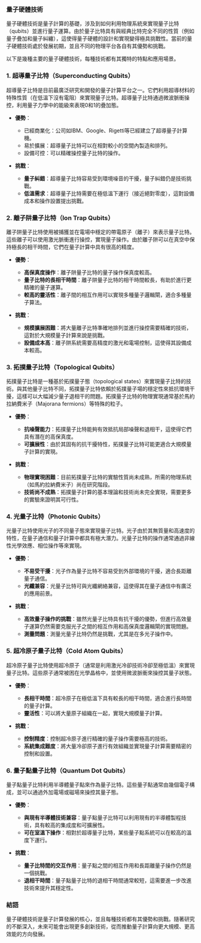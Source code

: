 ### 量子硬體技術

量子硬體技術是量子計算的基礎，涉及到如何利用物理系統來實現量子比特（qubits）並進行量子運算。由於量子比特具有與經典比特完全不同的性質（例如量子疊加和量子糾纏），這使得量子硬體的設計和實現變得極具挑戰性。當前的量子硬體技術處於發展初期，並且不同的物理平台各自有其優勢和挑戰。

以下是幾種主要的量子硬體技術，每種技術都有其獨特的特點和應用場景。

### 1. **超導量子比特（Superconducting Qubits）**
超導量子比特是目前最廣泛研究和開發的量子計算平台之一。它們利用超導材料的特殊性質（在低溫下沒有電阻）來實現量子比特。超導量子比特通過微波脈衝操控，利用量子力學中的能級來表現0和1的疊加態。

- **優勢**：
  - 已經商業化：公司如IBM、Google、Rigetti等已經建立了超導量子計算機。
  - 易於擴展：超導量子比特可以在相對較小的空間內製造和排列。
  - 設備可控：可以精確操控量子比特的操作。

- **挑戰**：
  - **量子糾錯**：超導量子比特容易受到環境噪音的干擾，量子糾錯仍是技術挑戰。
  - **低溫需求**：超導量子比特需要在極低溫下運行（接近絕對零度），這對設備成本和操作設置提出挑戰。

### 2. **離子阱量子比特（Ion Trap Qubits）**
離子阱量子比特使用被捕獲並在電場中穩定的帶電原子（離子）來表示量子比特。這些離子可以使用激光脈衝進行操控，實現量子操作。由於離子阱可以在真空中保持極長的相干時間，它們在量子計算中具有很高的精度。

- **優勢**：
  - **高保真度操作**：離子阱量子比特的量子操作保真度較高。
  - **量子比特的長相干時間**：離子阱量子比特的相干時間較長，有助於進行更精確的量子運算。
  - **較高的靈活性**：離子間的相互作用可以實現多種量子邏輯閘，適合多種量子算法。

- **挑戰**：
  - **規模擴展困難**：將大量離子比特準確地排列並進行操控需要精確的技術，這對於大規模量子計算來說是挑戰。
  - **設備成本高**：離子阱系統需要高精度的激光和電場控制，這使得其設備成本較高。

### 3. **拓撲量子比特（Topological Qubits）**
拓撲量子比特是一種基於拓撲量子態（topological states）來實現量子比特的技術。與其他量子比特不同，拓撲量子比特依賴於拓撲量子場的穩定性來抵抗環境干擾，這樣可以大幅減少量子退相干的問題。拓撲量子比特的物理實現通常基於馬約拉納費米子（Majorana fermions）等特殊的粒子。

- **優勢**：
  - **抗噪聲能力**：拓撲量子比特能夠有效抵抗局部噪聲和退相干，這使得它們具有潛在的高保真度。
  - **可擴展性**：由於其固有的抗干擾特性，拓撲量子比特可能更適合大規模量子計算的實現。

- **挑戰**：
  - **物理實現困難**：目前拓撲量子比特的實驗性質尚未成熟，所需的物理系統（如馬約拉納費米子）尚在研究階段。
  - **技術尚不成熟**：拓撲量子計算的基本理論和技術尚未完全實現，需要更多的實驗來證明其可行性。

### 4. **光量子比特（Photonic Qubits）**
光量子比特使用光子的不同量子態來實現量子比特。光子由於其無質量和高速度的特性，在量子通信和量子計算中都具有極大潛力。光量子比特的操作通常通過非線性光學效應、相位操作等來實現。

- **優勢**：
  - **不易受干擾**：光子作為量子比特不容易受到外部環境的干擾，適合長距離量子通信。
  - **光纖兼容**：光量子比特可與光纖網絡兼容，這使得其在量子通信中有廣泛的應用前景。

- **挑戰**：
  - **高效量子操作的挑戰**：雖然光量子比特具有抗干擾的優勢，但進行高效量子運算仍然需要克服光子之間的相互作用和高保真度邏輯閘的實現問題。
  - **測量問題**：測量光量子比特仍然是挑戰，尤其是在多光子操作中。

### 5. **超冷原子量子比特（Cold Atom Qubits）**
超冷原子量子比特使用超冷原子（通常是利用激光冷卻技術冷卻至極低溫）來實現量子比特。這些原子通常被困在光學晶格中，並使用微波脈衝來操控其量子狀態。

- **優勢**：
  - **長相干時間**：超冷原子在極低溫下具有較長的相干時間，適合進行長時間的量子計算。
  - **靈活性**：可以將大量原子組織在一起，實現大規模量子計算。

- **挑戰**：
  - **控制精度**：控制超冷原子進行精確的量子操作需要極高的技術。
  - **系統集成難度**：將大量冷卻原子進行有效組織並實現量子計算需要精密的控制和設置。

### 6. **量子點量子比特（Quantum Dot Qubits）**
量子點量子比特利用半導體量子點來作為量子比特。這些量子點通常由幾個電子構成，並可以通過外加電場或磁場來操控其量子態。

- **優勢**：
  - **與現有半導體技術兼容**：量子點量子比特可以利用現有的半導體製程技術，具有較高的集成度和可擴展性。
  - **可在室溫下操作**：相對於超導量子比特，某些量子點系統可以在較高的溫度下運行。

- **挑戰**：
  - **量子比特間的交互作用**：量子點之間的相互作用和長距離量子操作仍然是一個挑戰。
  - **退相干時間**：量子點量子比特的退相干時間通常較短，這需要進一步改進技術來提升其穩定性。

### 結語
量子硬體技術是量子計算發展的核心，並且每種技術都有其優勢和挑戰。隨著研究的不斷深入，未來可能會出現更多創新技術，從而推動量子計算向更大規模、更高效能的方向發展。